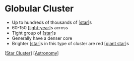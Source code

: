 # Globular Cluster

- Up to hundreds of thousands of [[star]]s
- 60-150 [[light-year]]s across
- Tight group of [[star]]s
- Generally have a denser core
- Brighter [[star]]s in this type of cluster are red [[giant star]]s

[[Star Cluster]] [[Astronomy]]

[//begin]: # "Autogenerated link references for markdown compatibility"
[star]: star "Star"
[light-year]: light-year "Light-year"
[star]: star "Star"
[star]: star "Star"
[giant star]: giant-star "Giant Star"
[Star Cluster]: star-cluster "Star Cluster"
[Astronomy]: astronomy "Astronomy"
[//end]: # "Autogenerated link references"
